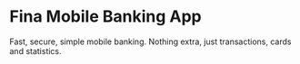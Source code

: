 # Fina Mobile Banking App
Fast, secure, simple mobile banking. Nothing extra, just transactions, cards and statistics.

